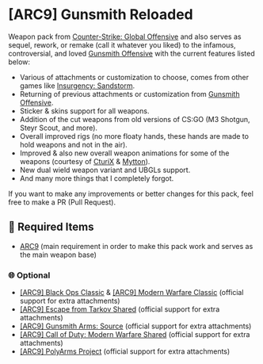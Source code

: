 # [ARC9] Gunsmith Reloaded
Weapon pack from [Counter-Strike: Global Offensive](https://en.wikipedia.org/wiki/Counter-Strike:_Global_Offensive) and also serves as sequel, rework, or remake (call it whatever you liked) to the infamous, controversial, and loved [Gunsmith Offensive](https://steamcommunity.com/sharedfiles/filedetails/?id=2257255110) with the current features listed below:

- Various of attachments or customization to choose, comes from other games like [Insurgency: Sandstorm](https://www.focus-entmt.com/en/games/insurgency-sandstorm).
- Returning of previous attachments or customization from [Gunsmith Offensive](https://steamcommunity.com/sharedfiles/filedetails/?id=2257255110).
- Sticker & skins support for all weapons.
- Addition of the cut weapons from old versions of CS:GO (M3 Shotgun, Steyr Scout, and more).
- Overall improved rigs (no more floaty hands, these hands are made to hold weapons and not in the air).
- Improved & also new overall weapon animations for some of the weapons (courtesy of [CturiX](https://github.com/CturiX) & [Mytton](https://steamcommunity.com/profiles/76561198319904471)).
- New dual wield weapon variant and UBGLs support.
- And many more things that I completely forgot.

If you want to make any improvements or better changes for this pack, feel free to make a PR (Pull Request).

## 🔽 Required Items

 - [ARC9](https://github.com/HaodongMo/ARC-9) (main requirement in order to make this pack work and serves as the main weapon base)

### 🌐 Optional

 - [[ARC9] Black Ops Classic](https://github.com/PalindroneV2/ARC-9_BO1) & [[ARC9] Modern Warfare Classic](https://github.com/PalindroneV2/ARC-9_MWC) (official support for extra attachments)
 - [[ARC9] Escape from Tarkov Shared](https://github.com/dar-su/arc9_eft_extras) (official support for extra attachments)
 - [[ARC9] Gunsmith Arms: Source](https://github.com/HaodongMo/arc9_fas2) (official support for extra attachments)
 - [[ARC9] Call of Duty: Modern Warfare Shared](https://github.com/CurlySparkle/ARC9_Cod2019_Shared) (official support for extra attachments)
 - [[ARC9] PolyArms Project](https://github.com/dar-su/arc9_uplp) (official support for extra attachments)
